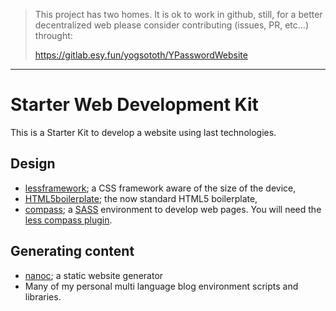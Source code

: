 > This project has two homes.
> It is ok to work in github, still, for a better decentralized web
> please consider contributing (issues, PR, etc...) throught:
>
> https://gitlab.esy.fun/yogsototh/YPasswordWebsite

---


Starter Web Development Kit
===========================

This is a Starter Kit to develop a website using last technologies.

## Design

* [lessframework](http://lessframework); a CSS framework aware of the size of the device,
* [HTML5boilerplate](http://html5boilerplate.com); the now standard HTML5 boilerplate,
* [compass](http://compass-style.org); a [SASS](http://sass-lang.com) environment to develop web pages.
  You will need the [less compass plugin](http://github.com/willhw/compass-less-plugin). 

## Generating content

* [nanoc](http://nanoc.stoneship.org); a static website generator
* Many of my personal multi language blog environment scripts and libraries.

